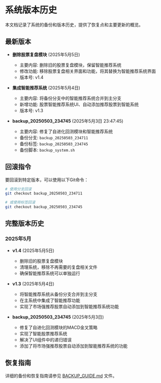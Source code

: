 # 系统版本历史

本文档记录了系统的备份和版本历史，提供了恢复点和主要更新的概览。

## 最新版本

- **删除股票复盘模块** (2025年5月5日)
  - 主要内容: 删除旧的股票复盘模块，保留智能推荐系统
  - 修改功能: 移除股票复盘相关界面和功能，将其替换为智能推荐系统界面
  - 版本号: v1.4

- **集成智能推荐系统** (2025年5月4日)
  - 主要内容: 将备份分支中的智能推荐系统合并到主分支
  - 新增功能: 股票智能推荐系统UI、自动添加推荐股票到智能系统
  - 版本号: v1.3

- **backup_20250503_234745** (2025年5月3日 23:47:45)
  - 主要内容: 修复了自进化回测模块和智能推荐系统
  - 备份分支: `backup_20250503_234711`
  - 备份标签: `backup_20250503_234745`
  - 备份脚本: `backup_system.sh`

## 回滚指令

要回滚到特定版本，可以使用以下Git命令：

```bash
# 使用分支回滚
git checkout backup_20250503_234711

# 或使用标签回滚
git checkout backup_20250503_234745
```

## 完整版本历史

### 2025年5月

- **v1.4** (2025年5月5日)
  - 删除旧的股票复盘模块
  - 清理系统，移除不再需要的复盘相关文件
  - 确保智能推荐系统可以单独运行

- **v1.3** (2025年5月4日)
  - 将智能推荐系统从备份分支合并到主分支
  - 在主系统中集成了智能推荐功能
  - 实现了市场强推荐股票自动添加到智能推荐系统功能

- **backup_20250503_234745** (2025年5月3日)
  - 修复了自进化回测模块的MACD金叉策略
  - 实现了智能股票推荐系统
  - 解决了UI组件中的递归错误
  - 添加了将市场强推荐股票自动添加到智能推荐系统的功能

## 恢复指南

详细的备份和恢复指南请参见 [BACKUP_GUIDE.md](BACKUP_GUIDE.md) 文件。 